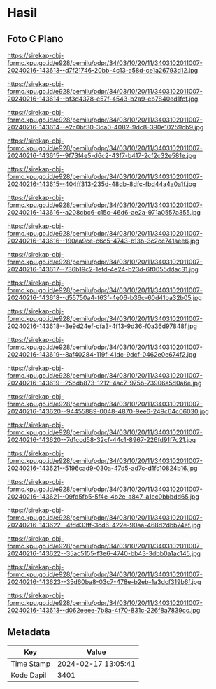 # Hasil

## Foto C Plano

https://sirekap-obj-formc.kpu.go.id/e928/pemilu/pdpr/34/03/10/20/11/3403102011007-20240216-143613--d7f21746-20bb-4c13-a58d-ce1a26793d12.jpg

https://sirekap-obj-formc.kpu.go.id/e928/pemilu/pdpr/34/03/10/20/11/3403102011007-20240216-143614--bf3d4378-e57f-4543-b2a9-eb7840ed1fcf.jpg

https://sirekap-obj-formc.kpu.go.id/e928/pemilu/pdpr/34/03/10/20/11/3403102011007-20240216-143614--e2c0bf30-3da0-4082-9dc8-390e10259cb9.jpg

https://sirekap-obj-formc.kpu.go.id/e928/pemilu/pdpr/34/03/10/20/11/3403102011007-20240216-143615--9f73f4e5-d6c2-43f7-b417-2cf2c32e581e.jpg

https://sirekap-obj-formc.kpu.go.id/e928/pemilu/pdpr/34/03/10/20/11/3403102011007-20240216-143615--404ff313-235d-48db-8dfc-fbd44a4a0a1f.jpg

https://sirekap-obj-formc.kpu.go.id/e928/pemilu/pdpr/34/03/10/20/11/3403102011007-20240216-143616--a208cbc6-c15c-46d6-ae2a-971a0557a355.jpg

https://sirekap-obj-formc.kpu.go.id/e928/pemilu/pdpr/34/03/10/20/11/3403102011007-20240216-143616--190aa9ce-c6c5-4743-b13b-3c2cc741aee6.jpg

https://sirekap-obj-formc.kpu.go.id/e928/pemilu/pdpr/34/03/10/20/11/3403102011007-20240216-143617--736b19c2-1efd-4e24-b23d-6f0055ddac31.jpg

https://sirekap-obj-formc.kpu.go.id/e928/pemilu/pdpr/34/03/10/20/11/3403102011007-20240216-143618--d55750a4-f63f-4e06-b36c-60d41ba32b05.jpg

https://sirekap-obj-formc.kpu.go.id/e928/pemilu/pdpr/34/03/10/20/11/3403102011007-20240216-143618--3e9d24ef-cfa3-4f13-9d36-f0a36d97848f.jpg

https://sirekap-obj-formc.kpu.go.id/e928/pemilu/pdpr/34/03/10/20/11/3403102011007-20240216-143619--8af40284-119f-41dc-9dcf-0462e0e674f2.jpg

https://sirekap-obj-formc.kpu.go.id/e928/pemilu/pdpr/34/03/10/20/11/3403102011007-20240216-143619--25bdb873-1212-4ac7-975b-73906a5d0a6e.jpg

https://sirekap-obj-formc.kpu.go.id/e928/pemilu/pdpr/34/03/10/20/11/3403102011007-20240216-143620--94455889-0048-4870-9ee6-249c64c06030.jpg

https://sirekap-obj-formc.kpu.go.id/e928/pemilu/pdpr/34/03/10/20/11/3403102011007-20240216-143620--7d1ccd58-32cf-44c1-8967-226fd91f7c21.jpg

https://sirekap-obj-formc.kpu.go.id/e928/pemilu/pdpr/34/03/10/20/11/3403102011007-20240216-143621--5196cad9-030a-47d5-ad7c-d1fc10824b16.jpg

https://sirekap-obj-formc.kpu.go.id/e928/pemilu/pdpr/34/03/10/20/11/3403102011007-20240216-143621--09fd5fb5-5f4e-4b2e-a847-a1ec0bbbdd65.jpg

https://sirekap-obj-formc.kpu.go.id/e928/pemilu/pdpr/34/03/10/20/11/3403102011007-20240216-143622--4fdd33ff-3cd6-422e-90aa-468d2dbb74ef.jpg

https://sirekap-obj-formc.kpu.go.id/e928/pemilu/pdpr/34/03/10/20/11/3403102011007-20240216-143622--35ac5155-f3e6-4740-bb43-3dbb0a1ac145.jpg

https://sirekap-obj-formc.kpu.go.id/e928/pemilu/pdpr/34/03/10/20/11/3403102011007-20240216-143623--35d60ba8-03c7-478e-b2eb-1a3dcf319b6f.jpg

https://sirekap-obj-formc.kpu.go.id/e928/pemilu/pdpr/34/03/10/20/11/3403102011007-20240216-143613--d062eeee-7b8a-4f70-831c-226f8a7839cc.jpg


## Metadata

| Key        | Value               |
| ---------- | ------------------- |
| Time Stamp | 2024-02-17 13:05:41 |
| Kode Dapil | 3401                |



